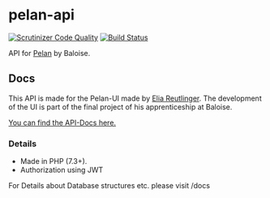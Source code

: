 # pelan-api
[![Scrutinizer Code Quality](https://scrutinizer-ci.com/g/baloise/pelan-api/badges/quality-score.png?b=master)](https://scrutinizer-ci.com/g/baloise/pelan-api/?branch=master)
[![Build Status](https://scrutinizer-ci.com/g/baloise/pelan-api/badges/build.png?b=master)](https://scrutinizer-ci.com/g/baloise/pelan-api/build-status/master)

API for [Pelan](https://github.com/baloise/pelan/) by Baloise.


## Docs
This API is made for the Pelan-UI made by [Elia Reutlinger](https://github.com/eliareutlinger).
The development of the UI is part of the final project of his apprenticeship at Baloise.

[You can find the API-Docs here.](https://documenter.getpostman.com/view/6073079/S17jVXSG)

### Details
- Made in PHP (7.3+).
- Authorization using JWT

For Details about Database structures etc. please visit /docs

